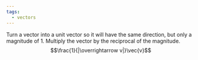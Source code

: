 ```yaml
---
tags:
  - vectors
---
```

Turn a vector into a unit vector so it will have the same direction, but only a magnitude of 1.
Multiply the vector by the reciprocal of the magnitude.
$$\frac{1}{|\overrightarrow v|}\vec{v}$$
